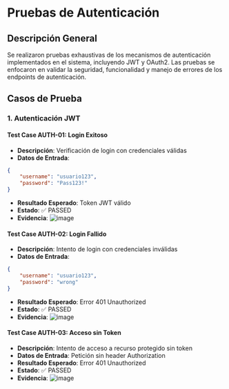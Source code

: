 # Pruebas de Autenticación
## Descripción General
Se realizaron pruebas exhaustivas de los mecanismos de autenticación implementados en el sistema, incluyendo JWT y OAuth2. Las pruebas se enfocaron en validar la seguridad, funcionalidad y manejo de errores de los endpoints de autenticación.
## Casos de Prueba
### 1. Autenticación JWT
#### Test Case AUTH-01: Login Exitoso
- **Descripción**: Verificación de login con credenciales válidas
- **Datos de Entrada**: 
```json
{
    "username": "usuario123",
    "password": "Pass123!"
}
```
- **Resultado Esperado**: Token JWT válido
- **Estado**: ✅ PASSED
- **Evidencia**:
  ![image](https://github.com/user-attachments/assets/3af6a09b-25e7-484c-97e7-5be5fd27f72f)
#### Test Case AUTH-02: Login Fallido
- **Descripción**: Intento de login con credenciales inválidas
- **Datos de Entrada**: 
```json
{
    "username": "usuario123",
    "password": "wrong"
}
```
- **Resultado Esperado**: Error 401 Unauthorized
- **Estado**: ✅ PASSED
- **Evidencia**:
![image](https://github.com/user-attachments/assets/909bc33a-b497-4aa3-80bd-a7323f0e3f6b)

#### Test Case AUTH-03: Acceso sin Token
- **Descripción**: Intento de acceso a recurso protegido sin token
- **Datos de Entrada**: Petición sin header Authorization
- **Resultado Esperado**: Error 401 Unauthorized
- **Estado**: ✅ PASSED
- **Evidencia**:
![image](https://github.com/user-attachments/assets/ac0bb528-b28f-4134-96ad-594526d30f43)
